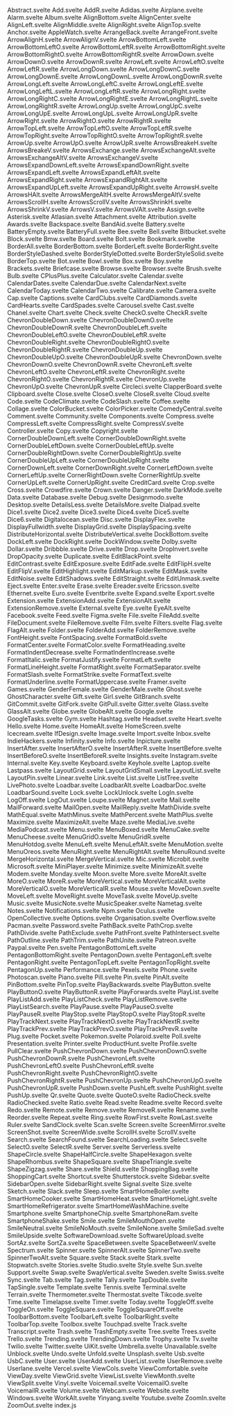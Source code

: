 Abstract.svelte
Add.svelte
AddR.svelte
Adidas.svelte
Airplane.svelte
Alarm.svelte
Album.svelte
AlignBottom.svelte
AlignCenter.svelte
AlignLeft.svelte
AlignMiddle.svelte
AlignRight.svelte
AlignTop.svelte
Anchor.svelte
AppleWatch.svelte
ArrangeBack.svelte
ArrangeFront.svelte
ArrowAlignH.svelte
ArrowAlignV.svelte
ArrowBottomLeft.svelte
ArrowBottomLeftO.svelte
ArrowBottomLeftR.svelte
ArrowBottomRight.svelte
ArrowBottomRightO.svelte
ArrowBottomRightR.svelte
ArrowDown.svelte
ArrowDownO.svelte
ArrowDownR.svelte
ArrowLeft.svelte
ArrowLeftO.svelte
ArrowLeftR.svelte
ArrowLongDown.svelte
ArrowLongDownC.svelte
ArrowLongDownE.svelte
ArrowLongDownL.svelte
ArrowLongDownR.svelte
ArrowLongLeft.svelte
ArrowLongLeftC.svelte
ArrowLongLeftE.svelte
ArrowLongLeftL.svelte
ArrowLongLeftR.svelte
ArrowLongRight.svelte
ArrowLongRightC.svelte
ArrowLongRightE.svelte
ArrowLongRightL.svelte
ArrowLongRightR.svelte
ArrowLongUp.svelte
ArrowLongUpC.svelte
ArrowLongUpE.svelte
ArrowLongUpL.svelte
ArrowLongUpR.svelte
ArrowRight.svelte
ArrowRightO.svelte
ArrowRightR.svelte
ArrowTopLeft.svelte
ArrowTopLeftO.svelte
ArrowTopLeftR.svelte
ArrowTopRight.svelte
ArrowTopRightO.svelte
ArrowTopRightR.svelte
ArrowUp.svelte
ArrowUpO.svelte
ArrowUpR.svelte
ArrowsBreakeH.svelte
ArrowsBreakeV.svelte
ArrowsExchange.svelte
ArrowsExchangeAlt.svelte
ArrowsExchangeAltV.svelte
ArrowsExchangeV.svelte
ArrowsExpandDownLeft.svelte
ArrowsExpandDownRight.svelte
ArrowsExpandLeft.svelte
ArrowsExpandLeftAlt.svelte
ArrowsExpandRight.svelte
ArrowsExpandRightAlt.svelte
ArrowsExpandUpLeft.svelte
ArrowsExpandUpRight.svelte
ArrowsH.svelte
ArrowsHAlt.svelte
ArrowsMergeAltH.svelte
ArrowsMergeAltV.svelte
ArrowsScrollH.svelte
ArrowsScrollV.svelte
ArrowsShrinkH.svelte
ArrowsShrinkV.svelte
ArrowsV.svelte
ArrowsVAlt.svelte
Assign.svelte
Asterisk.svelte
Atlasian.svelte
Attachment.svelte
Attribution.svelte
Awards.svelte
Backspace.svelte
BandAid.svelte
Battery.svelte
BatteryEmpty.svelte
BatteryFull.svelte
Bee.svelte
Bell.svelte
Bitbucket.svelte
Block.svelte
Bmw.svelte
Board.svelte
Bolt.svelte
Bookmark.svelte
BorderAll.svelte
BorderBottom.svelte
BorderLeft.svelte
BorderRight.svelte
BorderStyleDashed.svelte
BorderStyleDotted.svelte
BorderStyleSolid.svelte
BorderTop.svelte
Bot.svelte
Bowl.svelte
Box.svelte
Boy.svelte
Brackets.svelte
Briefcase.svelte
Browse.svelte
Browser.svelte
Brush.svelte
Bulb.svelte
CPlusPlus.svelte
Calculator.svelte
Calendar.svelte
CalendarDates.svelte
CalendarDue.svelte
CalendarNext.svelte
CalendarToday.svelte
CalendarTwo.svelte
Calibrate.svelte
Camera.svelte
Cap.svelte
Captions.svelte
CardClubs.svelte
CardDiamonds.svelte
CardHearts.svelte
CardSpades.svelte
Carousel.svelte
Cast.svelte
Chanel.svelte
Chart.svelte
Check.svelte
CheckO.svelte
CheckR.svelte
ChevronDoubleDown.svelte
ChevronDoubleDownO.svelte
ChevronDoubleDownR.svelte
ChevronDoubleLeft.svelte
ChevronDoubleLeftO.svelte
ChevronDoubleLeftR.svelte
ChevronDoubleRight.svelte
ChevronDoubleRightO.svelte
ChevronDoubleRightR.svelte
ChevronDoubleUp.svelte
ChevronDoubleUpO.svelte
ChevronDoubleUpR.svelte
ChevronDown.svelte
ChevronDownO.svelte
ChevronDownR.svelte
ChevronLeft.svelte
ChevronLeftO.svelte
ChevronLeftR.svelte
ChevronRight.svelte
ChevronRightO.svelte
ChevronRightR.svelte
ChevronUp.svelte
ChevronUpO.svelte
ChevronUpR.svelte
Circleci.svelte
ClapperBoard.svelte
Clipboard.svelte
Close.svelte
CloseO.svelte
CloseR.svelte
Cloud.svelte
Code.svelte
CodeClimate.svelte
CodeSlash.svelte
Coffee.svelte
Collage.svelte
ColorBucket.svelte
ColorPicker.svelte
ComedyCentral.svelte
Comment.svelte
Community.svelte
Components.svelte
Compress.svelte
CompressLeft.svelte
CompressRight.svelte
CompressV.svelte
Controller.svelte
Copy.svelte
Copyright.svelte
CornerDoubleDownLeft.svelte
CornerDoubleDownRight.svelte
CornerDoubleLeftDown.svelte
CornerDoubleLeftUp.svelte
CornerDoubleRightDown.svelte
CornerDoubleRightUp.svelte
CornerDoubleUpLeft.svelte
CornerDoubleUpRight.svelte
CornerDownLeft.svelte
CornerDownRight.svelte
CornerLeftDown.svelte
CornerLeftUp.svelte
CornerRightDown.svelte
CornerRightUp.svelte
CornerUpLeft.svelte
CornerUpRight.svelte
CreditCard.svelte
Crop.svelte
Cross.svelte
Crowdfire.svelte
Crown.svelte
Danger.svelte
DarkMode.svelte
Data.svelte
Database.svelte
Debug.svelte
Designmodo.svelte
Desktop.svelte
DetailsLess.svelte
DetailsMore.svelte
Dialpad.svelte
Dice1.svelte
Dice2.svelte
Dice3.svelte
Dice4.svelte
Dice5.svelte
Dice6.svelte
Digitalocean.svelte
Disc.svelte
DisplayFlex.svelte
DisplayFullwidth.svelte
DisplayGrid.svelte
DisplaySpacing.svelte
DistributeHorizontal.svelte
DistributeVertical.svelte
DockBottom.svelte
DockLeft.svelte
DockRight.svelte
DockWindow.svelte
Dolby.svelte
Dollar.svelte
Dribbble.svelte
Drive.svelte
Drop.svelte
DropInvert.svelte
DropOpacity.svelte
Duplicate.svelte
EditBlackPoint.svelte
EditContrast.svelte
EditExposure.svelte
EditFade.svelte
EditFlipH.svelte
EditFlipV.svelte
EditHighlight.svelte
EditMarkup.svelte
EditMask.svelte
EditNoise.svelte
EditShadows.svelte
EditStraight.svelte
EditUnmask.svelte
Eject.svelte
Enter.svelte
Erase.svelte
Ereader.svelte
Ericsson.svelte
Ethernet.svelte
Euro.svelte
Eventbrite.svelte
Expand.svelte
Export.svelte
Extension.svelte
ExtensionAdd.svelte
ExtensionAlt.svelte
ExtensionRemove.svelte
External.svelte
Eye.svelte
EyeAlt.svelte
Facebook.svelte
Feed.svelte
Figma.svelte
File.svelte
FileAdd.svelte
FileDocument.svelte
FileRemove.svelte
Film.svelte
Filters.svelte
Flag.svelte
FlagAlt.svelte
Folder.svelte
FolderAdd.svelte
FolderRemove.svelte
FontHeight.svelte
FontSpacing.svelte
FormatBold.svelte
FormatCenter.svelte
FormatColor.svelte
FormatHeading.svelte
FormatIndentDecrease.svelte
FormatIndentIncrease.svelte
FormatItalic.svelte
FormatJustify.svelte
FormatLeft.svelte
FormatLineHeight.svelte
FormatRight.svelte
FormatSeparator.svelte
FormatSlash.svelte
FormatStrike.svelte
FormatText.svelte
FormatUnderline.svelte
FormatUppercase.svelte
Framer.svelte
Games.svelte
GenderFemale.svelte
GenderMale.svelte
Ghost.svelte
GhostCharacter.svelte
Gift.svelte
Girl.svelte
GitBranch.svelte
GitCommit.svelte
GitFork.svelte
GitPull.svelte
Gitter.svelte
Glass.svelte
GlassAlt.svelte
Globe.svelte
GlobeAlt.svelte
Google.svelte
GoogleTasks.svelte
Gym.svelte
Hashtag.svelte
Headset.svelte
Heart.svelte
Hello.svelte
Home.svelte
HomeAlt.svelte
HomeScreen.svelte
Icecream.svelte
IfDesign.svelte
Image.svelte
Import.svelte
Inbox.svelte
IndieHackers.svelte
Infinity.svelte
Info.svelte
Inpicture.svelte
InsertAfter.svelte
InsertAfterO.svelte
InsertAfterR.svelte
InsertBefore.svelte
InsertBeforeO.svelte
InsertBeforeR.svelte
Insights.svelte
Instagram.svelte
Internal.svelte
Key.svelte
Keyboard.svelte
Keyhole.svelte
Laptop.svelte
Lastpass.svelte
LayoutGrid.svelte
LayoutGridSmall.svelte
LayoutList.svelte
LayoutPin.svelte
Linear.svelte
Link.svelte
List.svelte
ListTree.svelte
LivePhoto.svelte
Loadbar.svelte
LoadbarAlt.svelte
LoadbarDoc.svelte
LoadbarSound.svelte
Lock.svelte
LockUnlock.svelte
LogIn.svelte
LogOff.svelte
LogOut.svelte
Loupe.svelte
Magnet.svelte
Mail.svelte
MailForward.svelte
MailOpen.svelte
MailReply.svelte
MathDivide.svelte
MathEqual.svelte
MathMinus.svelte
MathPercent.svelte
MathPlus.svelte
Maximize.svelte
MaximizeAlt.svelte
Maze.svelte
MediaLive.svelte
MediaPodcast.svelte
Menu.svelte
MenuBoxed.svelte
MenuCake.svelte
MenuCheese.svelte
MenuGridO.svelte
MenuGridR.svelte
MenuHotdog.svelte
MenuLeft.svelte
MenuLeftAlt.svelte
MenuMotion.svelte
MenuOreos.svelte
MenuRight.svelte
MenuRightAlt.svelte
MenuRound.svelte
MergeHorizontal.svelte
MergeVertical.svelte
Mic.svelte
Microbit.svelte
Microsoft.svelte
MiniPlayer.svelte
Minimize.svelte
MinimizeAlt.svelte
Modem.svelte
Monday.svelte
Moon.svelte
More.svelte
MoreAlt.svelte
MoreO.svelte
MoreR.svelte
MoreVertical.svelte
MoreVerticalAlt.svelte
MoreVerticalO.svelte
MoreVerticalR.svelte
Mouse.svelte
MoveDown.svelte
MoveLeft.svelte
MoveRight.svelte
MoveTask.svelte
MoveUp.svelte
Music.svelte
MusicNote.svelte
MusicSpeaker.svelte
Nametag.svelte
Notes.svelte
Notifications.svelte
Npm.svelte
Oculus.svelte
OpenCollective.svelte
Options.svelte
Organisation.svelte
Overflow.svelte
Pacman.svelte
Password.svelte
PathBack.svelte
PathCrop.svelte
PathDivide.svelte
PathExclude.svelte
PathFront.svelte
PathIntersect.svelte
PathOutline.svelte
PathTrim.svelte
PathUnite.svelte
Patreon.svelte
Paypal.svelte
Pen.svelte
PentagonBottomLeft.svelte
PentagonBottomRight.svelte
PentagonDown.svelte
PentagonLeft.svelte
PentagonRight.svelte
PentagonTopLeft.svelte
PentagonTopRight.svelte
PentagonUp.svelte
Performance.svelte
Pexels.svelte
Phone.svelte
Photoscan.svelte
Piano.svelte
Pill.svelte
Pin.svelte
PinAlt.svelte
PinBottom.svelte
PinTop.svelte
PlayBackwards.svelte
PlayButton.svelte
PlayButtonO.svelte
PlayButtonR.svelte
PlayForwards.svelte
PlayList.svelte
PlayListAdd.svelte
PlayListCheck.svelte
PlayListRemove.svelte
PlayListSearch.svelte
PlayPause.svelte
PlayPauseO.svelte
PlayPauseR.svelte
PlayStop.svelte
PlayStopO.svelte
PlayStopR.svelte
PlayTrackNext.svelte
PlayTrackNextO.svelte
PlayTrackNextR.svelte
PlayTrackPrev.svelte
PlayTrackPrevO.svelte
PlayTrackPrevR.svelte
Plug.svelte
Pocket.svelte
Pokemon.svelte
Polaroid.svelte
Poll.svelte
Presentation.svelte
Printer.svelte
ProductHunt.svelte
Profile.svelte
PullClear.svelte
PushChevronDown.svelte
PushChevronDownO.svelte
PushChevronDownR.svelte
PushChevronLeft.svelte
PushChevronLeftO.svelte
PushChevronLeftR.svelte
PushChevronRight.svelte
PushChevronRightO.svelte
PushChevronRightR.svelte
PushChevronUp.svelte
PushChevronUpO.svelte
PushChevronUpR.svelte
PushDown.svelte
PushLeft.svelte
PushRight.svelte
PushUp.svelte
Qr.svelte
Quote.svelte
QuoteO.svelte
RadioCheck.svelte
RadioChecked.svelte
Ratio.svelte
Read.svelte
Readme.svelte
Record.svelte
Redo.svelte
Remote.svelte
Remove.svelte
RemoveR.svelte
Rename.svelte
Reorder.svelte
Repeat.svelte
Ring.svelte
RowFirst.svelte
RowLast.svelte
Ruler.svelte
SandClock.svelte
Scan.svelte
Screen.svelte
ScreenMirror.svelte
ScreenShot.svelte
ScreenWide.svelte
ScrollH.svelte
ScrollV.svelte
Search.svelte
SearchFound.svelte
SearchLoading.svelte
Select.svelte
SelectO.svelte
SelectR.svelte
Server.svelte
Serverless.svelte
ShapeCircle.svelte
ShapeHalfCircle.svelte
ShapeHexagon.svelte
ShapeRhombus.svelte
ShapeSquare.svelte
ShapeTriangle.svelte
ShapeZigzag.svelte
Share.svelte
Shield.svelte
ShoppingBag.svelte
ShoppingCart.svelte
Shortcut.svelte
Shutterstock.svelte
Sidebar.svelte
SidebarOpen.svelte
SidebarRight.svelte
Signal.svelte
Size.svelte
Sketch.svelte
Slack.svelte
Sleep.svelte
SmartHomeBoiler.svelte
SmartHomeCooker.svelte
SmartHomeHeat.svelte
SmartHomeLight.svelte
SmartHomeRefrigerator.svelte
SmartHomeWashMachine.svelte
Smartphone.svelte
SmartphoneChip.svelte
SmartphoneRam.svelte
SmartphoneShake.svelte
Smile.svelte
SmileMouthOpen.svelte
SmileNeutral.svelte
SmileNoMouth.svelte
SmileNone.svelte
SmileSad.svelte
SmileUpside.svelte
SoftwareDownload.svelte
SoftwareUpload.svelte
SortAz.svelte
SortZa.svelte
SpaceBetween.svelte
SpaceBetweenV.svelte
Spectrum.svelte
Spinner.svelte
SpinnerAlt.svelte
SpinnerTwo.svelte
SpinnerTwoAlt.svelte
Square.svelte
Stack.svelte
Stark.svelte
Stopwatch.svelte
Stories.svelte
Studio.svelte
Style.svelte
Sun.svelte
Support.svelte
Swap.svelte
SwapVertical.svelte
Sweden.svelte
Swiss.svelte
Sync.svelte
Tab.svelte
Tag.svelte
Tally.svelte
TapDouble.svelte
TapSingle.svelte
Template.svelte
Tennis.svelte
Terminal.svelte
Terrain.svelte
Thermometer.svelte
Thermostat.svelte
Tikcode.svelte
Time.svelte
Timelapse.svelte
Timer.svelte
Today.svelte
ToggleOff.svelte
ToggleOn.svelte
ToggleSquare.svelte
ToggleSquareOff.svelte
ToolbarBottom.svelte
ToolbarLeft.svelte
ToolbarRight.svelte
ToolbarTop.svelte
Toolbox.svelte
Touchpad.svelte
Track.svelte
Transcript.svelte
Trash.svelte
TrashEmpty.svelte
Tree.svelte
Trees.svelte
Trello.svelte
Trending.svelte
TrendingDown.svelte
Trophy.svelte
Tv.svelte
Twilio.svelte
Twitter.svelte
UiKit.svelte
Umbrella.svelte
Unavailable.svelte
Unblock.svelte
Undo.svelte
Unfold.svelte
Unsplash.svelte
Usb.svelte
UsbC.svelte
User.svelte
UserAdd.svelte
UserList.svelte
UserRemove.svelte
Userlane.svelte
Vercel.svelte
ViewCols.svelte
ViewComfortable.svelte
ViewDay.svelte
ViewGrid.svelte
ViewList.svelte
ViewMonth.svelte
ViewSplit.svelte
Vinyl.svelte
Voicemail.svelte
VoicemailO.svelte
VoicemailR.svelte
Volume.svelte
Webcam.svelte
Website.svelte
Windows.svelte
WorkAlt.svelte
Yinyang.svelte
Youtube.svelte
ZoomIn.svelte
ZoomOut.svelte
index.js
